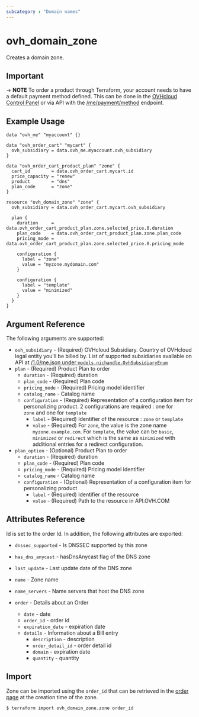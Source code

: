 ```yaml
---
subcategory : "Domain names"
---
```


# ovh_domain_zone

Creates a domain zone.

## Important

-> __NOTE__ To order a product through Terraform, your account needs to have a default payment method defined. This can be done in the [OVHcloud Control Panel](https://www.ovh.com/manager/#/dedicated/billing/payment/method) or via API with the [/me/payment/method](https://api.ovh.com/console/#/me/payment/method~GET) endpoint.

## Example Usage

```hcl
data "ovh_me" "myaccount" {}

data "ovh_order_cart" "mycart" {
  ovh_subsidiary = data.ovh_me.myaccount.ovh_subsidiary
}

data "ovh_order_cart_product_plan" "zone" {
  cart_id        = data.ovh_order_cart.mycart.id
  price_capacity = "renew"
  product        = "dns"
  plan_code      = "zone"
}

resource "ovh_domain_zone" "zone" {
  ovh_subsidiary = data.ovh_order_cart.mycart.ovh_subsidiary

  plan {
    duration     = data.ovh_order_cart_product_plan.zone.selected_price.0.duration
    plan_code    = data.ovh_order_cart_product_plan.zone.plan_code
    pricing_mode = data.ovh_order_cart_product_plan.zone.selected_price.0.pricing_mode

    configuration {
      label = "zone"
      value = "myzone.mydomain.com"
    }

    configuration {
      label = "template"
      value = "minimized"
    }
  }
}
```

## Argument Reference

The following arguments are supported:

* `ovh_subsidiary` - (Required) OVHcloud Subsidiary. Country of OVHcloud legal entity you'll be billed by. List of supported subsidiaries available on API at [/1.0/me.json under `models.nichandle.OvhSubsidiaryEnum`](https://eu.api.ovh.com/1.0/me.json)
* `plan` - (Required) Product Plan to order
  * `duration` - (Required) duration
  * `plan_code` - (Required) Plan code
  * `pricing_mode` - (Required) Pricing model identifier
  * `catalog_name` - Catalog name
  * `configuration` - (Required) Representation of a configuration item for personalizing product. 2 configurations are required : one for `zone` and one for `template`
    * `label` - (Required) Identifier of the resource : `zone` or `template`
    * `value` - (Required) For `zone`, the value is the zone name `myzone.example.com`. For `template`, the value can be `basic`, `minimized` or  `redirect` which is the same as `minimized` with additional entries for a redirect configuration.
* `plan_option` - (Optional) Product Plan to order
  * `duration` - (Required) duration
  * `plan_code` - (Required) Plan code
  * `pricing_mode` - (Required) Pricing model identifier
  * `catalog_name` - Catalog name
  * `configuration` - (Optional) Representation of a configuration item for personalizing product
    * `label` - (Required) Identifier of the resource
    * `value` - (Required) Path to the resource in API.OVH.COM


## Attributes Reference

Id is set to the order Id. In addition, the following attributes are exported:

* `dnssec_supported` - Is DNSSEC supported by this zone
* `has_dns_anycast` - hasDnsAnycast flag of the DNS zone
* `last_update` - Last update date of the DNS zone
* `name` - Zone name
* `name_servers` - Name servers that host the DNS zone

* `order` - Details about an Order
  * `date` - date
  * `order_id` - order id
  * `expiration_date` - expiration date
  * `details` - Information about a Bill entry
    * `description` - description
    * `order_detail_id` - order detail id
    * `domain` - expiration date
    * `quantity` - quantity

## Import
Zone can be imported using the `order_id` that can be retrieved in the [order page](https://www.ovh.com/manager/#/dedicated/billing/orders/orders) at the creation time of the zone. 
```bash
$ terraform import ovh_domain_zone.zone order_id
```
